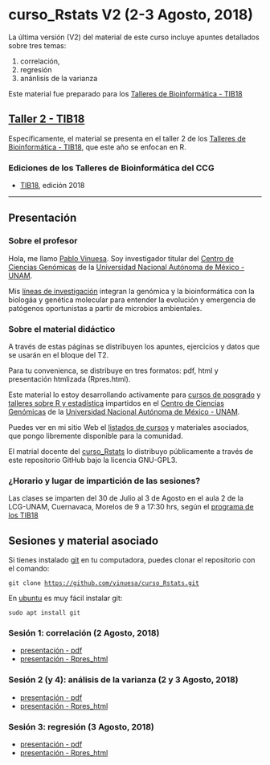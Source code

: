 # curso_Rstats V2 (2-3 Agosto, 2018)
La última versión (V2) del material de este curso incluye apuntes detallados sobre tres temas: 

1. correlaci&oacute;n, 
2. regresi&oacute;n 
3.  an&aacute;nlisis de la varianza

Este material fue preparado para los [Talleres de Bioinform&aacute;tica - TIB18](http://congresos.nnb.unam.mx/TIB2018)

## [Taller 2 - TIB18](http://congresos.nnb.unam.mx/TIB2018/t2-analisis-exploratorio-y-estadistico-de-datos-biologicos-usando-r/)
Específicamente, el material se presenta en el taller 2 de los [Talleres de Bioinform&aacute;tica - TIB18](http://congresos.nnb.unam.mx/TIB2018), que este a&ntilde;o se enfocan en R.

### Ediciones de los Talleres de Bioinformática del CCG
- [TIB18](http://congresos.nnb.unam.mx/TIB2018), edición 2018

***
 
## Presentaci&oacute;n

### Sobre el profesor
Hola, me llamo [Pablo Vinuesa](http://www.ccg.unam.mx/~vinuesa/). Soy investigador titular del 
[Centro de Ciencias Gen&oacute;micas](http://www.ccg.unam.mx) de la 
[Universidad Nacional Aut&oacute;noma de M&eacute;xico - UNAM](http://www.unam.mx/).

Mis [l&iacute;neas de investigaci&oacute;n](http://www.ccg.unam.mx/~vinuesa/research.html) 
integran la gen&oacute;mica y la bioinform&aacute;tica con la biolog&aacute;a y gen&eacute;tica molecular para entender 
la evoluci&oacute;n y emergencia de pat&oacute;genos oportunistas a partir de microbios ambientales.

### Sobre el material did&aacute;ctico
A trav&eacute;s de estas p&aacute;ginas se distribuyen los apuntes, ejercicios y datos que se usar&aacute;n en el bloque del T2.

Para tu convenienca, se distribuye en tres formatos: pdf, html y presentaci&oacute;n htmlizada (Rpres.html).

Este material lo estoy desarrollando activamente para [cursos de posgrado]() y [talleres sobre R y estadística](http://congresos.nnb.unam.mx/TIB2018) impartidos en el [Centro de Ciencias Gen&oacute;micas](https://www.ccg.unam.mx/) de la [Universidad Nacional Aut&oacute;noma de M&eacute;xico - UNAM](https://www.unam.mx/). 

Puedes ver en mi sitio Web el [listados de cursos](http://www.ccg.unam.mx/~vinuesa/cursos.html) y materiales asociados, que pongo libremente disponible para la comunidad.
  
El matrial docente del [curso_Rstats](https://github.com/vinuesa/curso_Rstats) lo distribuyo p&uacute;blicamente a trav&eacute;s de este repositorio GitHub bajo la licencia GNU-GPL3. 

### ¿Horario y lugar de impartici&oacute;n de las sesiones?
Las clases se imparten del 30 de Julio al 3 de Agosto en el aula 2 de la LCG-UNAM, Cuernavaca, Morelos
de 9 a 17:30 hrs, seg&uacute;n el [programa de los TIB18](http://congresos.nnb.unam.mx/TIB2018/programa/)

## Sesiones y material asociado

Si tienes instalado [git](https://git-scm.com/) en tu computadora, puedes clonar el repositorio con el comando:

   <code>git clone https://github.com/vinuesa/curso_Rstats.git</code>

En [ubuntu](https://www.ubuntu.com/) es muy f&aacute;cil instalar git: 

  <code>sudo apt install git</code>


### Sesi&oacute;n 1: correlaci&oacute;n (2 Agosto, 2018)
- [presentaci&oacute;n - pdf](https://github.com/vinuesa/curso_Rstats/blob/master/docs/Correlacion.pdf)
- [presentaci&oacute;n - Rpres_html](https://github.com/vinuesa/curso_Rstats/blob/master/docs/correlacion_Rpres.html)

### Sesi&oacute;n 2 (y 4): an&aacute;lisis de la varianza (2 y 3 Agosto, 2018) 
- [presentaci&oacute;n - pdf](https://github.com/vinuesa/curso_Rstats/blob/master/docs/ANOVA.pdf)
- [presentaci&oacute;n - Rpres_html](https://github.com/vinuesa/curso_Rstats/blob/master/docs/ANOVA_Rpres.html)

### Sesi&oacute;n 3: regresi&oacute;n (3 Agosto, 2018) 
- [presentaci&oacute;n - pdf](https://github.com/vinuesa/curso_Rstats/blob/master/docs/regresion.pdf)
- [presentaci&oacute;n - Rpres_html](https://github.com/vinuesa/curso_Rstats/blob/master/docs/regresion_Rpres.html)

